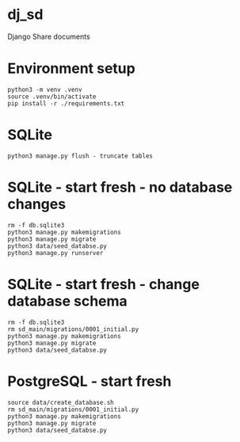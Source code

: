 # dj_sd
Django Share documents

# Environment setup
```
python3 -m venv .venv
source .venv/bin/activate
pip install -r ./requirements.txt
```
# SQLite
```
python3 manage.py flush - truncate tables
```
# SQLite - start fresh - no database changes
```
rm -f db.sqlite3
python3 manage.py makemigrations
python3 manage.py migrate
python3 data/seed_databse.py
python3 manage.py runserver
```

# SQLite - start fresh - change database schema
```
rm -f db.sqlite3
rm sd_main/migrations/0001_initial.py
python3 manage.py makemigrations
python3 manage.py migrate
python3 data/seed_databse.py
```
# PostgreSQL - start fresh

```
source data/create_database.sh
rm sd_main/migrations/0001_initial.py
python3 manage.py makemigrations
python3 manage.py migrate
python3 data/seed_databse.py
```